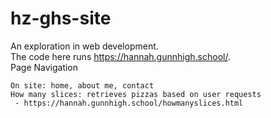 # hz-ghs-site
An exploration in web development. <br>
The code here runs https://hannah.gunnhigh.school/. <br>
Page Navigation
```
On site: home, about me, contact
How many slices: retrieves pizzas based on user requests
 - https://hannah.gunnhigh.school/howmanyslices.html
```
